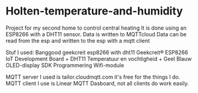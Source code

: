 # Holten-temperature-and-humidity
Project for my second home to control central heating
It is done using an ESP8266 with a DHT11 sensor.
Data is written to MQTTcloud
Data can be read from the esp and written to the esp with a mqtt client

Stuf I used:
Banggood geekcreit esp8266 with dht11 Geekcreit® ESP8266 IoT Development Board + DHT11 Temperatuur en vochtigheid + Geel Blauw OLED-display SDK Programmering Wifi-module

MQTT server I used is tailor.cloudmqtt.com it's free for the things I do.
MQTT client I use is Linear MQTT Dasboard, not all clients do work easily.
